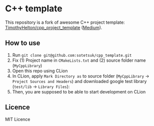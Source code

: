 # C++ template

This repository is a fork of awesome C++ project template: [TimothyHelton/cpp_project_template](https://github.com/TimothyHelton/cpp_project_template) ([Medium](https://medium.com/@TimothyHelton/c-projects-with-cmake-google-test-and-doxygen-using-clion-d508f6f4ad05)).

## How to use

1. Run `git clone git@github.com:sotetsuk/cpp_template.git`
2. Fix (1) Project name in `CMakeLists.txt`  and (2) source folder name (`MyCppLibrary`)
3. Open this repo using CLion
4. In CLion, apply `Mark Directory as` to source folder (`MyCppLibrary` -> `Project Sources and Headers`) and downloaded google test library (`test/lib` -> `Library Files`):
5. Then, you are supposed to be able to start development on CLion

## Licence
MIT Licence

